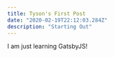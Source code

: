 ```yaml
---
title: Tyson's First Post
date: "2020-02-19T22:12:03.284Z"
description: "Starting Out"
---
```


I am just learning GatsbyJS!


